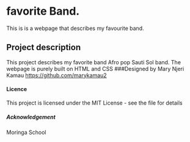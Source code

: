 
# favorite Band.
This is is a webpage that describes my favourite band.
## Project description
This project describes my favorite band Afro pop Sauti Sol band. The webpage is purely built on HTML and CSS
###Designed by
Mary Njeri Kamau
https://github.com/marykamau2
#### Licence
This project is licensed under the MIT License - see the file for details

##### Acknowledgement
Moringa School
